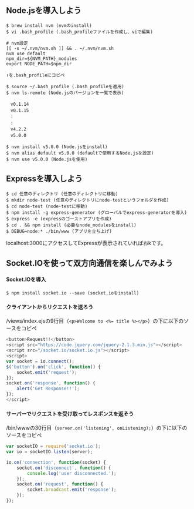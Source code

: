 ## Node.jsを導入しよう

```
$ brew install nvm (nvmのinstall)
$ vi .bash_profile (.bash_profileファイルを作成し、viで編集)

# nvm設定
[[ -s ~/.nvm/nvm.sh ]] && . ~/.nvm/nvm.sh
nvm use default
npm_dir=${NVM_PATH}_modules
export NODE_PATH=$npm_dir

↑を.bash_profileにコピペ

$ source ~/.bash_profile (.bash_profileを適用)
$ nvm ls-remote (Node.jsのバージョンを一覧で表示)

　v0.1.14
　v0.1.15
　:
　:
　v4.2.2
　v5.0.0

$ nvm install v5.0.0 (Node.jsをinstall)
$ nvm alias default v5.0.0 (defaultで使用するNode.jsを設定)
$ nvm use v5.0.0 (Node.jsを使用)
```

## Expressを導入しよう

```
$ cd 任意のディレクトリ (任意のディレクトリに移動)
$ mkdir node-test (任意のディレクトリにnode-testというフォルダを作成)
$ cd node-test (node-testに移動)
$ npm install -g express-generator (グローバルでexpress-generatorを導入)
$ express -e (expressのゴーストアプリを作成)
$ cd . && npm install (必要なnode_modulesをinstall)
$ DEBUG=node:* ./bin/www (アプリを立ち上げ)
```

localhost:3000にアクセスしてExpressが表示されていればおkです。

## Socket.IOを使って双方向通信を楽しんでみよう

#### Socket.IOを導入

```
$ npm install socket.io --save (socket.ioをinstall)
```

#### クライアントからリクエストを送ろう

/views/index.ejsの9行目（`<p>Welcome to <%= title %></p>`）の下に以下のソースをコピペ

```JavaScript
<button>Request!!</button>
<script src="https://code.jquery.com/jquery-2.1.3.min.js"></script>
<script src="/socket.io/socket.io.js"></script>
<script>
var socket = io.connect();
$('button').on('click', function() {
    socket.emit('request');
});
socket.on('response', function() {
    alert('Get Response!!');
});
</script>
```

#### サーバーでリクエストを受け取ってレスポンスを返そう

/bin/wwwの30行目（`server.on('listening', onListening);`）の下に以下のソースをコピペ

```JavaScript
var socketIO = require('socket.io');
var io = socketIO.listen(server);

io.on('connection', function(socket) {
    socket.on('disconnect', function() {
        console.log('user disconnected.');
    });
    socket.on('request', function() {
        socket.broadcast.emit('response');
    });
});
```


